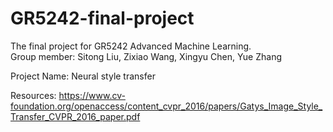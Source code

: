 # GR5242-final-project
The final project for GR5242 Advanced Machine Learning.  
Group member: Sitong Liu, Zixiao Wang, Xingyu Chen, Yue Zhang

Project Name: Neural style transfer

Resources: https://www.cv-foundation.org/openaccess/content_cvpr_2016/papers/Gatys_Image_Style_Transfer_CVPR_2016_paper.pdf

